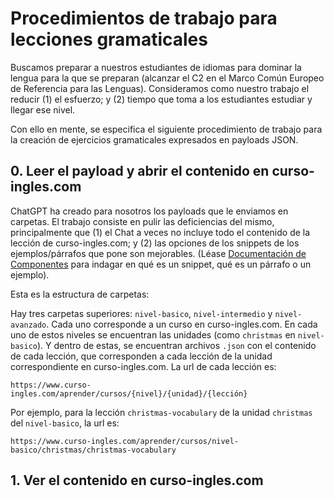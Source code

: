 # Procedimientos de trabajo para lecciones gramaticales

Buscamos preparar a nuestros estudiantes de idiomas para dominar la lengua para la que se preparan (alcanzar el C2 en el Marco Común Europeo de Referencia para las Lenguas). Consideramos como nuestro trabajo el reducir (1) el esfuerzo; y (2) tiempo que toma a los estudiantes estudiar y llegar ese nivel.

Con ello en mente, se especifica el siguiente procedimiento de trabajo para la creación de ejercicios gramaticales expresados en payloads JSON.

## 0. Leer el payload y abrir el contenido en curso-ingles.com

ChatGPT ha creado para nosotros los payloads que le enviamos en carpetas. El trabajo consiste en pulir las deficiencias del mismo, principalmente que (1) el Chat a veces no incluye todo el contenido de la lección de curso-ingles.com; y (2) las opciones de los snippets de los ejemplos/párrafos que pone son mejorables. (Léase [Documentación de Componentes](https://github.com/zPy52/arcal-content-for-workers/blob/main/components.md) para indagar en qué es un snippet, qué es un párrafo o un ejemplo).

Esta es la estructura de carpetas:

Hay tres carpetas superiores: `nivel-basico`, `nivel-intermedio` y `nivel-avanzado`. Cada uno corresponde a un curso en curso-ingles.com. En cada uno de estos niveles se encuentran las unidades (como `christmas` en `nivel-basico`). Y dentro de estas, se encuentran archivos `.json` con el contenido de cada lección, que corresponden a cada lección de la unidad correspondiente en curso-ingles.com. La url de cada lección es:

```
https://www.curso-ingles.com/aprender/cursos/{nivel}/{unidad}/{lección}
```

Por ejemplo, para la lección `christmas-vocabulary` de la unidad `christmas` del `nivel-basico`, la url es:

```
https://www.curso-ingles.com/aprender/cursos/nivel-basico/christmas/christmas-vocabulary
```


## 1. Ver el contenido en curso-ingles.com

